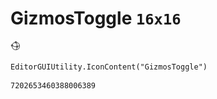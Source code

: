 # GizmosToggle `16x16`
<img src="/img/GizmosToggle.png" width=16 height=16>

``` CSharp
EditorGUIUtility.IconContent("GizmosToggle")
```
```
7202653460388006389
```
